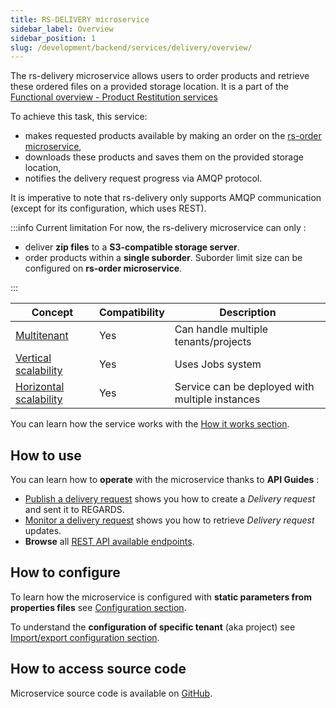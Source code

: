 ```yaml
---
title: RS-DELIVERY microservice
sidebar_label: Overview
sidebar_position: 1
slug: /development/backend/services/delivery/overview/
---
```



The rs-delivery microservice allows users to order products and retrieve these ordered files on a provided storage
location. It is a part of
the [Functional overview - Product Restitution services](../../../overview/functional-overview/05-product-restitution-services.md)

To achieve this task, this service:

- makes requested products available by making an order on
  the [rs-order microservice](../order/overview),
- downloads these products and saves them on the provided storage location,
- notifies the delivery request progress via AMQP protocol.

It is imperative to note that rs-delivery only supports AMQP communication (except for its configuration, which uses
REST).

:::info Current limitation
For now, the rs-delivery microservice can only :

- deliver **zip files** to a **S3-compatible storage server**.
- order products within a **single suborder**. Suborder limit size can be configured on **rs-order microservice**.

:::

| Concept                                                                           | Compatibility | Description                                     |
|-----------------------------------------------------------------------------------|---------------|-------------------------------------------------|
| [Multitenant](../../concepts/03-multitenant.md)                                   | Yes           | Can handle multiple tenants/projects            | 
| [Vertical scalability](../../concepts/07-scalability.md#vertical-scalability)     | Yes           | Uses Jobs system                                | 
| [Horizontal scalability](../../concepts/07-scalability.md#horizontal-scalability) | Yes           | Service can be deployed with multiple instances |

You can learn how the service works with the [How it works section](./develiry-conception.md).

## How to use

You can learn how to **operate** with the microservice thanks to **API Guides** :

- [Publish a delivery request](api-guides/amqp/amqp-publish-request.md) shows you how to create a *Delivery request*
  and sent it to REGARDS.
- [Monitor a delivery request](api-guides/amqp/amqp-subscribe-response.md)  shows you how to retrieve *Delivery
  request* updates.
- **Browse** all [REST API available endpoints](api-guides/rest/rs-delivery-api-swagger.mdx).

## How to configure

To learn how the microservice is configured with **static parameters from properties files**
see [Configuration section](./configuration/delivery-static-configuration.md).

To understand the **configuration of specific tenant** (aka project)
see [Import/export configuration section](./configuration/delivery-import-export.md).

## How to access source code

Microservice source code is available
on [GitHub](https://github.com/RegardsOss/regards-backend/tree/master/rs-delivery).
